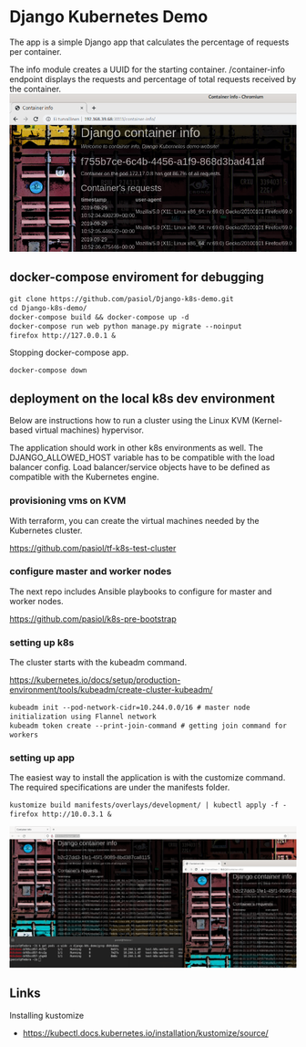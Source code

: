 # Django Kubernetes Demo

The app is a simple Django app that calculates the percentage of requests per container.

The info module creates a UUID for the starting container. /container-info endpoint displays the requests and percentage of total requests received by the container.
![Screenshot](./images/screenshot.png)

## docker-compose enviroment for debugging

    git clone https://github.com/pasiol/Django-k8s-demo.git
    cd Django-k8s-demo/
    docker-compose build && docker-compose up -d
    docker-compose run web python manage.py migrate --noinput
    firefox http://127.0.0.1 &

Stopping docker-compose app.

    docker-compose down

## deployment on the local k8s dev environment

Below are instructions how to run a cluster using the Linux KVM (Kernel-based virtual machines) hypervisor.

The application should work in other k8s environments as well. The DJANGO_ALLOWED_HOST variable has to be compatible with the load balancer config. Load balancer/service objects have to be defined as compatible with the Kubernetes engine.

### provisioning vms on KVM

With terraform, you can create the virtual machines needed by the Kubernetes cluster.

https://github.com/pasiol/tf-k8s-test-cluster

### configure master and worker nodes

The next repo includes Ansible playbooks to configure for master and worker nodes.

https://github.com/pasiol/k8s-pre-bootstrap

### setting up k8s

The cluster starts with the kubeadm command.

https://kubernetes.io/docs/setup/production-environment/tools/kubeadm/create-cluster-kubeadm/

    kubeadm init --pod-network-cidr=10.244.0.0/16 # master node initialization using Flannel network
    kubeadm token create --print-join-command # getting join command for workers

### setting up app

The easiest way to install the application is with the customize command. The required specifications are under the manifests folder.

    kustomize build manifests/overlays/development/ | kubectl apply -f -
    firefox http://10.0.3.1 &

![Screenshot](./images/k8s_screenshot.png)

## Links

Installing kustomize

- https://kubectl.docs.kubernetes.io/installation/kustomize/source/
